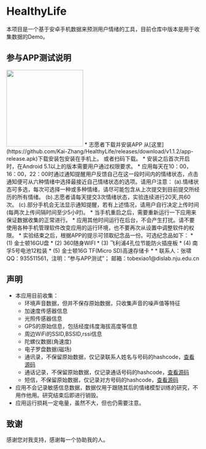 HealthyLife
====


本项目是一个基于安卓手机数据来预测用户情绪的工具，目前仓库中版本是用于收集数据的Demo。  

## 参与APP测试说明
<img width="200" src="https://cloud.githubusercontent.com/assets/10338754/16143982/d0fb26d0-34a2-11e6-85e3-215a99795ec9.png">
* 志愿者下载并安装APP
 从[这里](https://github.com/Kai-Zhang/HealthyLife/releases/download/v1.1.2/app-release.apk)下载安装包安装在手机上。
 或者扫码下载。
* 安装之后首次开启时，在Android 5.1以上的版本需要用户通过权限要求。
* 应用每天在10：00，16：00，22：00时通过通知提醒用户反馈自己在这一段时间内的情绪状态，点击通知便可从六种情绪中选择最接近自己情绪状态的选项。请用户注意：
  (a).情绪状态可多选，每次可选择一种或多种情绪，请尽可能包含从上次提交到目前提交所经历的所有情绪。
  (b).志愿者请每天提交3次情绪状态，实验连续进行20天,共60次。
  (c).部分手机会无法显示通知提醒，若有上述情况，请用户自行决定上传时间(每两次上传间隔时间至少5小时)。
* 当手机重启之后，需要重新运行一下应用来保证数据收集的正常进行。
* 应用其他时间运行在后台，不会产生打扰。请不要使用各种手机管理软件改变应用的运行环境，也不要再次从设置中调整软件的权限。
* 实验结束之后，根据APP的提示可领取纪念品一份。可选纪念品如下：
* (1) 金士顿16GU盘
* (2) 360随身WIFI
* (3) 飞利浦4孔位节能防火插座板
* (4) 南孚5号电池12粒装
* (5) 金士顿16G TF(Micro SD)高速存储卡
* 
* 联系人：张啸  QQ：935511561，注明：“参与APP测试”； 邮箱：tobexiao1@dislab.nju.edu.cn


## 声明
* 本应用目前收集：
    * 环境声音数据，但并不保存原始数据，只收集声音的噪声值等特征
    * 加速度传感器信息
    * 光照传感器信息
    * GPS的原始信息，包括经度纬度海拔高度等信息
    * 周边WiFi的SSID,BSSID,rssi信息
    * 陀螺仪数据(角速度)
    * 电子罗盘数据(磁场)
    * 通讯录，不保留原始数据，仅记录联系人姓名与号码的hashcode，[查看源码](https://github.com/Kai-Zhang/HealthyLife/blob/ekman/app/src/main/java/org/graduation/collector/ContactCollector.java)
    * 通话记录，不保留原始数据，仅记录通话号码的hashcode，[查看源码](https://github.com/Kai-Zhang/HealthyLife/blob/ekman/app/src/main/java/org/graduation/collector/ContactCollector.java)
    * 短信，不保留原始数据，仅记录对方号码的hashcode，[查看源码](https://github.com/Kai-Zhang/HealthyLife/blob/ekman/app/src/main/java/org/graduation/collector/ContactCollector.java)
* 应用不会记录敏感信息数据，数据仅用于跟随其后的情绪模型训练的研究，不用作他用。研究结束后即进行销毁。
* 应用运行损耗一定电量，虽然不大，但也仍需要注意。

## 致谢
感谢您对我支持，感谢每一个协助我的人。
